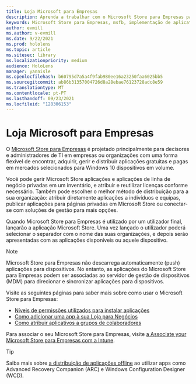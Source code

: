 ```yaml
---
title: Loja Microsoft para Empresas
description: Aprenda a trabalhar com o Microsoft Store para Empresas para publicar as suas aplicações de realidade mista no seu negócio.
keywords: Microsoft Store para Empresas, msfb, implementação de aplicativos, loja
author: evmill
ms.author: v-evmill
ms.date: 9/22/2021
ms.prod: hololens
ms.topic: article
ms.sitesec: library
ms.localizationpriority: medium
audience: HoloLens
manager: yannisle
ms.openlocfilehash: b60795d7a5a4f9fab980ee16a23250faa6025bb5
ms.sourcegitcommit: ab86b31357004726d8a28ebae76123728adc8e59
ms.translationtype: MT
ms.contentlocale: pt-PT
ms.lasthandoff: 09/23/2021
ms.locfileid: "128306153"
---
```

# <a name="microsoft-store-for-business"></a>Loja Microsoft para Empresas

O [Microsoft Store para Empresas](/microsoft-store/microsoft-store-for-business-overview) é projetado principalmente para decisores e administradores de TI em empresas ou organizações com uma forma flexível de encontrar, adquirir, gerir e distribuir aplicações gratuitas e pagas em mercados selecionados para Windows 10 dispositivos em volume. 

Você pode gerir Microsoft Store aplicações e aplicações de linha de negócio privadas em um inventário, e atribuir e reutilizar licenças conforme necessário. Também pode escolher o melhor método de distribuição para a sua organização: atribuir diretamente aplicações a indivíduos e equipas, publicar aplicações para páginas privadas em Microsoft Store ou conectar-se com soluções de gestão para mais opções.

Quando Microsoft Store para Empresas é utilizado por um utilizador final, lançarão a aplicação Microsoft Store. Uma vez lançado o utilizador poderá selecionar o separador com o nome das suas organizações, e depois serão apresentadas com as aplicações disponíveis ou aquele dispositivo.

> [!Note] 
> Microsoft Store para Empresas não descarrega automaticamente (push) aplicações para dispositivos. No entanto, as aplicações do Microsoft Store para Empresas podem ser associadas ao servidor de gestão de dispositivos (MDM) para direcionar e sincronizar aplicações para dispositivos.

Visite as seguintes páginas para saber mais sobre como usar o Microsoft Store para Empresas:

* [Níveis de permissões utilizados para instalar aplicações](/mem/intune/configuration/device-restrictions-windows-holographic#app-store)
* [Como adicionar uma app à sua Loja para Negócios](/mem/intune/apps/store-apps-windows)
* [Como atribuir aplicativos a grupos de colaboradores](/mem/intune/apps/windows-store-for-business)

Para associar o seu Microsoft Store para Empresas, visite [a Associate your Microsoft Store para Empresas com a Intune](/mem/intune/apps/windows-store-for-business#associate-your-microsoft-store-for-business-account-with-intune).

> [!Tip]
> Saiba mais sobre [a distribuição de aplicações offline](/microsoft-store/distribute-offline-apps) ao utilizar apps como Advanced Recovery Companion (ARC) e Windows Configuration Designer (WCD).
